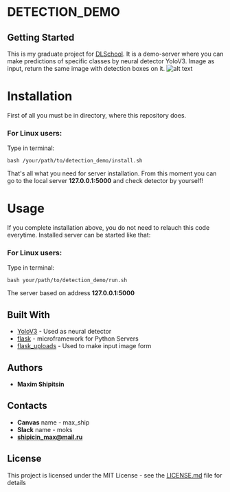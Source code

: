# DETECTION_DEMO

## Getting Started

This is my graduate project for [DLSchool](https://www.dlschool.org).
It is a demo-server where you can make predictions of specific classes by neural detector YoloV3.
Image as input, return the same image with detection boxes on it.
![alt text](https://i.ytimg.com/vi/BNHJRRUKMa4/maxresdefault.jpg)

# Installation

First of all you must be in directory, where this repository does. 

### For Linux users:

Type in terminal:
```
bash /your/path/to/detection_demo/install.sh
```

That's all what you need for server installation. From this moment you can go to the local server **127.0.0.1:5000** and check detector by yourself!

# Usage

If you complete installation above, you do not need to relauch this code everytime. Installed server can be started like that:

### For Linux users:

Type in terminal:
```
bash your/path/to/detection_demo/run.sh
```

The server based on address **127.0.0.1:5000**

## Built With

* [YoloV3](https://github.com/akozd/tensorflow_yolo_v3) - Used as neural detector
* [flask](http://flask.pocoo.org) - microframework for Python Servers
* [flask_uploads](https://pythonhosted.org/Flask-Uploads/) - Used to make input image form


## Authors

* **Maxim Shipitsin**

## Contacts

* **Canvas** name - max_ship
* **Slack** name - moks
* **shipicin_max@mail.ru**

## License

This project is licensed under the MIT License - see the [LICENSE.md](LICENSE.md) file for details

